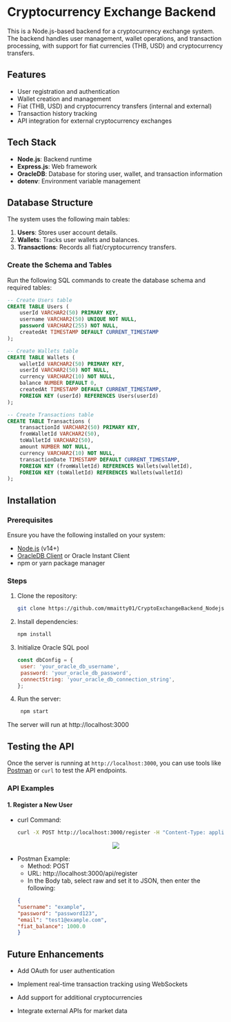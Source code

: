 # Cryptocurrency Exchange Backend

This is a Node.js-based backend for a cryptocurrency exchange system. The backend handles user management, wallet operations, and transaction processing, with support for fiat currencies (THB, USD) and cryptocurrency transfers.

## Features

- User registration and authentication
- Wallet creation and management
- Fiat (THB, USD) and cryptocurrency transfers (internal and external)
- Transaction history tracking
- API integration for external cryptocurrency exchanges

## Tech Stack

- **Node.js**: Backend runtime
- **Express.js**: Web framework
- **OracleDB**: Database for storing user, wallet, and transaction information
- **dotenv**: Environment variable management

## Database Structure

The system uses the following main tables:

1. **Users**: Stores user account details.  
2. **Wallets**: Tracks user wallets and balances.  
3. **Transactions**: Records all fiat/cryptocurrency transfers.

### Create the Schema and Tables
Run the following SQL commands to create the database schema and required tables:

```sql
-- Create Users table
CREATE TABLE Users (
    userId VARCHAR2(50) PRIMARY KEY,
    username VARCHAR2(50) UNIQUE NOT NULL,
    password VARCHAR2(255) NOT NULL,
    createdAt TIMESTAMP DEFAULT CURRENT_TIMESTAMP
);

-- Create Wallets table
CREATE TABLE Wallets (
    walletId VARCHAR2(50) PRIMARY KEY,
    userId VARCHAR2(50) NOT NULL,
    currency VARCHAR2(10) NOT NULL,
    balance NUMBER DEFAULT 0,
    createdAt TIMESTAMP DEFAULT CURRENT_TIMESTAMP,
    FOREIGN KEY (userId) REFERENCES Users(userId)
);

-- Create Transactions table
CREATE TABLE Transactions (
    transactionId VARCHAR2(50) PRIMARY KEY,
    fromWalletId VARCHAR2(50),
    toWalletId VARCHAR2(50),
    amount NUMBER NOT NULL,
    currency VARCHAR2(10) NOT NULL,
    transactionDate TIMESTAMP DEFAULT CURRENT_TIMESTAMP,
    FOREIGN KEY (fromWalletId) REFERENCES Wallets(walletId),
    FOREIGN KEY (toWalletId) REFERENCES Wallets(walletId)
);

```

## Installation

### Prerequisites

Ensure you have the following installed on your system:

- [Node.js](https://nodejs.org/) (v14+)
- [OracleDB Client](https://www.oracle.com/database/technologies/) or Oracle Instant Client
- npm or yarn package manager

### Steps

1. Clone the repository:

   ```bash
   git clone https://github.com/mmaitty01/CryptoExchangeBackend_Nodejs.git
    ```

2. Install dependencies:
   ```bash
   npm install
   ```
3. Initialize Oracle SQL pool
   ```js
   const dbConfig = {
    user: 'your_oracle_db_username',
    password: 'your_oracle_db_password',
    connectString: 'your_oracle_db_connection_string', 
   };
   ```
4. Run the server:
   ```bash
    npm start
   ```
The server will run at http://localhost:3000


## Testing the API

Once the server is running at `http://localhost:3000`, you can use tools like [Postman](https://www.postman.com/) or `curl` to test the API endpoints.

### API Examples
#### 1. **Register a New User**
- curl Command:
   ```bash
   curl -X POST http://localhost:3000/register -H "Content-Type: application/json" -d "{\"username\": \"testuser1\", \"email\": \"test1@example.com\", \"password\": \"hashed_password_1\", \"fiat_balance\": 1000.0}"
   ```

 <p align="center"><img src = "https://github.com/user-attachments/assets/6d840d3e-f12b-4c02-b5cb-6ef46ebbdf70"> </p>  

- Postman Example:
  - Method: POST
  - URL: http://localhost:3000/api/register
  - In the Body tab, select raw and set it to JSON, then enter the following:
  ```json
  {
  "username": "example",
  "password": "password123",
  "email": "test1@example.com",
  "fiat_balance": 1000.0
  }

  ```

##  Future Enhancements
- Add OAuth for user authentication

- Implement real-time transaction tracking using WebSockets

- Add support for additional cryptocurrencies

- Integrate external APIs for market data
